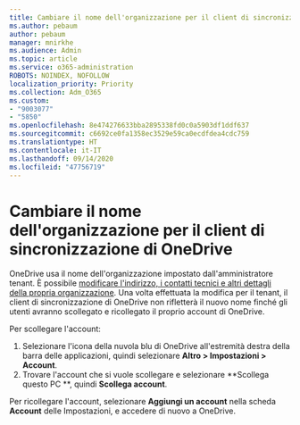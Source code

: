 ```yaml
---
title: Cambiare il nome dell'organizzazione per il client di sincronizzazione di OneDrive
ms.author: pebaum
author: pebaum
manager: mnirkhe
ms.audience: Admin
ms.topic: article
ms.service: o365-administration
ROBOTS: NOINDEX, NOFOLLOW
localization_priority: Priority
ms.collection: Adm_O365
ms.custom:
- "9003077"
- "5850"
ms.openlocfilehash: 8e474276633bba2895338fd0c0a5903df1ddf637
ms.sourcegitcommit: c6692ce0fa1358ec3529e59ca0ecdfdea4cdc759
ms.translationtype: HT
ms.contentlocale: it-IT
ms.lasthandoff: 09/14/2020
ms.locfileid: "47756719"
---
```

# <a name="change-the-organization-name-for-the-onedrive-sync-client"></a>Cambiare il nome dell'organizzazione per il client di sincronizzazione di OneDrive

OneDrive usa il nome dell'organizzazione impostato dall'amministratore tenant.  È possibile [modificare l'indirizzo, i contatti tecnici e altri dettagli della propria organizzazione](https://docs.microsoft.com/microsoft-365/admin/manage/change-address-contact-and-more). Una volta effettuata la modifica per il tenant, il client di sincronizzazione di OneDrive non rifletterà il nuovo nome finché gli utenti avranno scollegato e ricollegato il proprio account di OneDrive.

Per scollegare l'account:

1. Selezionare l'icona della nuvola blu di OneDrive all'estremità destra della barra delle applicazioni, quindi selezionare **Altro > Impostazioni > Account**.
2. Trovare l'account che si vuole scollegare e selezionare **Scollega questo PC **, quindi **Scollega account**.

Per ricollegare l'account, selezionare **Aggiungi un account** nella scheda **Account** delle Impostazioni, e accedere di nuovo a OneDrive.